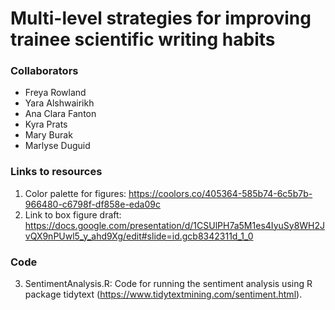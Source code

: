 # Multi-level strategies for improving trainee scientific writing habits

### Collaborators
- Freya Rowland
- Yara Alshwairikh
- Ana Clara Fanton
- Kyra Prats
- Mary Burak
- Marlyse Duguid

### Links to resources
1) Color palette for figures: https://coolors.co/405364-585b74-6c5b7b-966480-c6798f-df858e-eda09c
2) Link to box figure draft: https://docs.google.com/presentation/d/1CSUlPH7a5M1es4IyuSy8WH2JvQX9nPUwl5_y_ahd9Xg/edit#slide=id.gcb8342311d_1_0


### Code
3) SentimentAnalysis.R: Code for running the sentiment analysis using R package tidytext (https://www.tidytextmining.com/sentiment.html).

